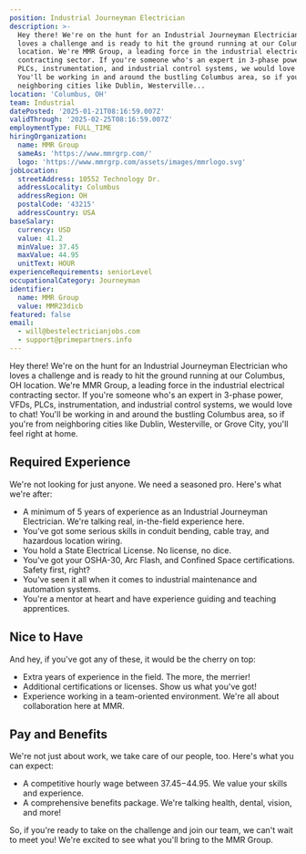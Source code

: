 ```yaml
---
position: Industrial Journeyman Electrician
description: >-
  Hey there! We're on the hunt for an Industrial Journeyman Electrician who
  loves a challenge and is ready to hit the ground running at our Columbus, OH
  location. We're MMR Group, a leading force in the industrial electrical
  contracting sector. If you're someone who's an expert in 3-phase power, VFDs,
  PLCs, instrumentation, and industrial control systems, we would love to chat!
  You'll be working in and around the bustling Columbus area, so if you're from
  neighboring cities like Dublin, Westerville...
location: 'Columbus, OH'
team: Industrial
datePosted: '2025-01-21T08:16:59.007Z'
validThrough: '2025-02-25T08:16:59.007Z'
employmentType: FULL_TIME
hiringOrganization:
  name: MMR Group
  sameAs: 'https://www.mmrgrp.com/'
  logo: 'https://www.mmrgrp.com/assets/images/mmrlogo.svg'
jobLocation:
  streetAddress: 10552 Technology Dr.
  addressLocality: Columbus
  addressRegion: OH
  postalCode: '43215'
  addressCountry: USA
baseSalary:
  currency: USD
  value: 41.2
  minValue: 37.45
  maxValue: 44.95
  unitText: HOUR
experienceRequirements: seniorLevel
occupationalCategory: Journeyman
identifier:
  name: MMR Group
  value: MMR23dicb
featured: false
email:
  - will@bestelectricianjobs.com
  - support@primepartners.info
---
```




Hey there! We're on the hunt for an Industrial Journeyman Electrician who loves a challenge and is ready to hit the ground running at our Columbus, OH location. We're MMR Group, a leading force in the industrial electrical contracting sector. If you're someone who's an expert in 3-phase power, VFDs, PLCs, instrumentation, and industrial control systems, we would love to chat! You'll be working in and around the bustling Columbus area, so if you're from neighboring cities like Dublin, Westerville, or Grove City, you'll feel right at home.

## Required Experience

We're not looking for just anyone. We need a seasoned pro. Here's what we're after:

- A minimum of 5 years of experience as an Industrial Journeyman Electrician. We're talking real, in-the-field experience here.
- You've got some serious skills in conduit bending, cable tray, and hazardous location wiring.
- You hold a State Electrical License. No license, no dice.
- You've got your OSHA-30, Arc Flash, and Confined Space certifications. Safety first, right?
- You've seen it all when it comes to industrial maintenance and automation systems.
- You're a mentor at heart and have experience guiding and teaching apprentices.

## Nice to Have

And hey, if you've got any of these, it would be the cherry on top:

- Extra years of experience in the field. The more, the merrier!
- Additional certifications or licenses. Show us what you've got!
- Experience working in a team-oriented environment. We're all about collaboration here at MMR.

## Pay and Benefits

We're not just about work, we take care of our people, too. Here's what you can expect:

- A competitive hourly wage between $37.45-$44.95. We value your skills and experience.
- A comprehensive benefits package. We're talking health, dental, vision, and more!

So, if you're ready to take on the challenge and join our team, we can't wait to meet you! We're excited to see what you'll bring to the MMR Group.
